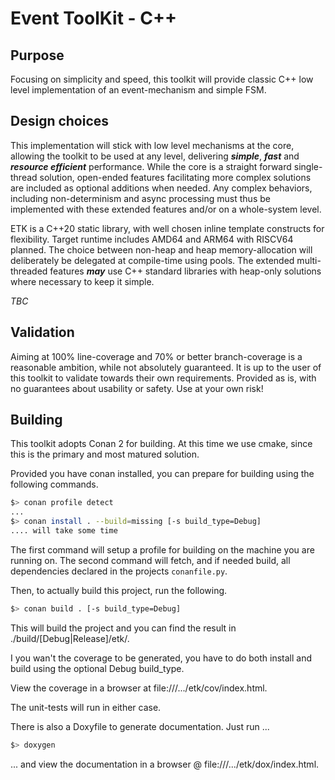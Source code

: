 # Event ToolKit - C++

## Purpose

Focusing on simplicity and speed, this toolkit will provide classic C++ low level implementation of an event-mechanism and simple FSM.

## Design choices

This implementation will stick with low level mechanisms at the core, allowing the toolkit to be used at any level, delivering **_simple_**, **_fast_** and **_resource efficient_** performance. While the core is a straight forward single-thread solution, open-ended features facilitating more complex solutions are included as optional additions when needed. Any complex behaviors, including non-determinism and async processing must thus be implemented with these extended features and/or on a whole-system level.

ETK is a C++20 static library, with well chosen inline template constructs for flexibility. Target runtime includes AMD64 and ARM64 with RISCV64 planned. The choice between non-heap and heap memory-allocation will deliberately be delegated at compile-time using pools. The extended multi-threaded features **_may_** use C++ standard libraries with heap-only solutions where necessary to keep it simple.

_TBC_

## Validation

Aiming at 100% line-coverage and 70% or better branch-coverage is a reasonable ambition, while not absolutely guaranteed. It is up to the user of this toolkit to validate towards their own requirements. Provided as is, with no guarantees about usability or safety. Use at your own risk!

## Building

This toolkit adopts Conan 2 for building. At this time we use cmake, since this is the primary and most matured solution.

Provided you have conan installed, you can prepare for building using the following commands.

``` bash
$> conan profile detect
...
$> conan install . --build=missing [-s build_type=Debug]
.... will take some time
```

The first command will setup a profile for building on the machine you are running on. The second command will fetch, and if needed build, all dependencies declared in the projects `conanfile.py`.

Then, to actually build this project, run the following.

``` bash
$> conan build . [-s build_type=Debug]
```

This will build the project and you can find the result in ./build/[Debug|Release]/etk/. 

I you wan't the coverage to be generated, you have to do both install and build using the optional Debug build_type. 

View the coverage in a browser at file:///.../etk/cov/index.html.

The unit-tests will run in either case.

There is also a Doxyfile to generate documentation. Just run ...

``` bash
$> doxygen
```

... and view the documentation in a browser @ file:///.../etk/dox/index.html.